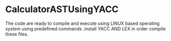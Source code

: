 # CalculatorASTUsingYACC
The code are ready to compile and execute using LINUX based operating system using predefined commands .install YACC AND LEX in order compile these files.
